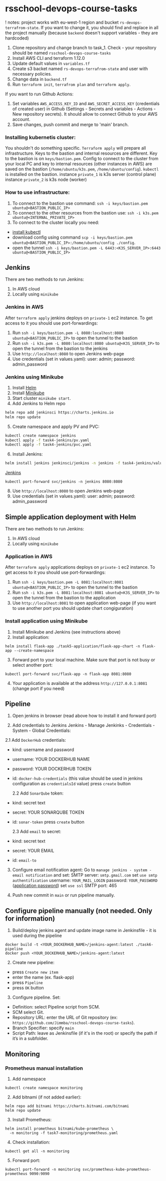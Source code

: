 # rsschool-devops-course-tasks

! notes: project works with eu-west-1 region and bucket `rs-devops-terrafrom-state`. If you want to change it, you should find and replace in all the project manually (because `backend` doesn't support variables - they are hardcoded)

1. Clone repository and change branch to task_1. Check - your repository should be named `rsschool-devops-course-tasks`
2. Install AWS CLI and terraform 1.12.0
3. Update default values in `variables.tf`
4. Create s3 backet named `rs-devops-terrafrom-state` and user with necessary policies.
5. Change data in `backend.tf`
6. Run `terraform init`, `terrafrom plan` and `terraform apply`.

If you want to run Github Actions:

1. Set variables `AWS_ACCESS_KEY_ID` and `AWS_SECRET_ACCESS_KEY` (credentials of created user) in Github (Settings - Secrets and variables - Actions - New repository secrets). It should allow to connect Github to your AWS account.
2. Save changes, push commit and merge to 'main' branch.

### Installing kubernetis cluster:

You shouldn't do something specific. `Terraform apply` will prepare all infrastructure.
Keys to the bastion and internal resources are different. Key to the bastion is on `keys/bastion.pem`.
Config to connect to the cluster from your local PC and key to internal resources (other instances in AWS) are saved on the bastion (`/home/ubuntu/k3s.pem`, `/home/ubuntu/config`).
`kubectl` is installed on the bastion.
instance `private_1` is k3s server (control plane)
instance `private_2` is k3s node (worker)

### How to use infrastructure:

1. To connect to the bastion use command:
   `ssh -i keys/bastion.pem ubuntu@<BASTION_PUBLIC_IP>`
2. To connect to the other resources from the bastion use:
   `ssh -i k3s.pem ubuntu@<INTERNAL_PRIVATE_IP>`
3. To connect to the cluster locally you need:

- [install kubectl](https://kubernetes.io/docs/tasks/tools/)
- download config using command `scp -i keys/bastion.pem ubuntu@<BASTION_PUBLIC_IP>:/home/ubuntu/config ./config`.
- open the tunnel `ssh -i keys/bastion.pem -L 6443:<K3S_SERVER_IP>:6443 ubuntu@<BASTION_PUBLIC_IP>`

## Jenkins

There are two methods to run Jenkins:

1. In AWS cloud
2. Locally using `minikube`

### Jenkins in AWS

After `terraform apply` jenkins deploys on `private-1` ec2 instance. To get access to it you should use port-forwardings:

1. Run `ssh -i keys/bastion.pem -L 8080:localhost:8080 ubuntu@<BASTION_PUBLIC_IP>` to open the tunnel to the bastion
2. Run `ssh -i k3s.pem -L 8080:localhost:8080 ubuntu@<K3S_SERVER_IP>` to open the tunnel from the bastion to the jenkins
3. Use `http://localhost:8080` to open Jenkins web-page
4. Use credentials (set in values.yaml):
   user: admin;
   password: admin_password

### Jenkins using Minikube

1. Install [Helm](https://helm.sh/docs/intro/install/)
2. Install [Minikube](https://minikube.sigs.k8s.io/docs/start/?arch=%2Fwindows%2Fx86-64%2Fstable%2F.exe+download)
3. Start cluster `minikube start`.
4. Add Jenkins to Helm repo

```bash
helm repo add jenkinsci https://charts.jenkins.io
helm repo update
```

5. Create namespace and apply PV and PVC:

```bash
kubectl create namespace jenkins
kubectl apply -f task4-jenkins/pv.yaml
kubectl apply -f task4-jenkins/pvc.yaml
```

6. Install Jenkins:

```bash
helm install jenkins jenkinsci/jenkins -n jenkins -f task4-jenkins/values.yaml
```

[Jenkins](https://www.jenkins.io/doc/book/installing/kubernetes/#install-jenkins-with-helm-v3)

```
kubectl port-forward svc/jenkins -n jenkins 8080:8080
```

8. Use `http://localhost:8080` to open Jenkins web-page
9. Use credentials (set in values.yaml):
   user: admin;
   password: admin_password

## Simple application deployment with Helm

There are two methods to run Jenkins:

1. In AWS cloud
2. Locally using `minikube`

### Application in AWS

After `terraform apply` applications deploys on `private-1` ec2 instance. To get access to it you should use port-forwardings:

1. Run `ssh -i keys/bastion.pem -L 8081:localhost:8081 ubuntu@<BASTION_PUBLIC_IP>` to open the tunnel to the bastion
2. Run `ssh -i k3s.pem -L 8081:localhost:8081 ubuntu@<K3S_SERVER_IP>` to open the tunnel from the bastion to the application
3. Use `http://localhost:8081` to open application web-page
   (if you want to use another port you should update chart congiguration)

### Install application using Minikube

1. Install Minikube and Jenkins (see instructions above)
2. Install application:

```
helm install flask-app ./task5-application/flask-app-chart -n flask-app --create-namespace
```

3. Forward port to your local machine. Make sure that port is not busy or select another port:

```
kubectl port-forward svc/flask-app -n flask-app 8081:8080
```

4. Your application is available at the address `http://127.0.0.1:8081` (change port if you need)

## Pipeline

1. Open jenkins in browser (read above how to install it and forward port)

2. Add credentials to Jenkins
   Jenkins - Manage Jenkinks - Credentials - System - Global Credentials:

2.1 Add `DockerHub` credentials:

- kind: username and password
- username: YOUR DOCKERHUB NAME
- password: YOUR DOCKERHUB TOKEN
- id: `docker-hub-credentials` (this value should be used in jenkins configuration as `credentialsId` value)
  press `create` button

  2.2 Add `SonarQube` token:

- kind: secret text
- secret: YOUR SONARQUBE TOKEN
- id: `sonar-token`
  press `create` button

  2.3 Add `email` to secret:

- kind: secret text
- secret: YOUR EMAIL
- id: `email-to`

3. Configure email notification agent:
   Go to `manage jenkins - system - email notification` and set:
   SMTP server: `smtp.gmail.com`
   set `use smtp authentification`
   username: `YOUR_MAIL_LOGIN`
   password: `YOUR_PASSWORD` ([application password](https://myaccount.google.com/apppasswords))
   set `use ssl`
   SMTP port: 465

4. Push new commit in `main` or run pipeline manually.

## Configure pipeline manually (not needed. Only for information)

1. Build/deploy jenkins agent and update image name in Jenkinsfile - it is used during the pipeline

```
docker build -t <YOUR_DOCKERHUB_NAME>/jenkins-agent:latest ./task6-pipeline
docker push <YOUR_DOCKERHUB_NAME>/jenkins-agent:latest
```

2. Create new pipeline:

- press `Create new item`
- enter the name (ex. flask-app)
- press `Pipeline`
- press `OK` button

3. Configure pipeline. Set:

- Definition: select Pipeline script from SCM.
- SCM select Git.
- Repository URL: enter the URL of Git repository (ex: `https://github.com/Jimmba/rsschool-devops-course-tasks`).
- Branch Specifier: specify `main`
- Script Path: leave as Jenkinsfile (if it's in the root) or specify the path if it’s in a subfolder.

## Monitoring

### Prometheus manual installation

1. Add namespace

```
kubectl create namespace monitoring
```

2. Add bitnami (if not added earlier):

```
helm repo add bitnami https://charts.bitnami.com/bitnami
helm repo update
```

3. Install Prometheus:

```
helm install prometheus bitnami/kube-prometheus \
  -n monitoring -f task7-monitoring/prometheus.yaml
```

4. Check installation:

```
kubectl get all -n monitoring
```

5. Forward port:

```
kubectl port-forward -n monitoring svc/prometheus-kube-prometheus-prometheus 9090:9090
```
